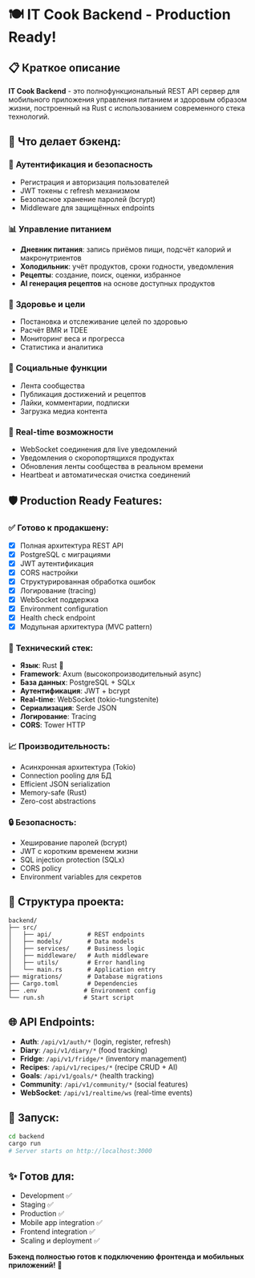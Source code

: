 # 🍽️ IT Cook Backend - Production Ready! 

## 📋 Краткое описание

**IT Cook Backend** - это полнофункциональный REST API сервер для мобильного приложения управления питанием и здоровым образом жизни, построенный на Rust с использованием современного стека технологий.

## 🚀 Что делает бэкенд:

### 🔐 **Аутентификация и безопасность**
- Регистрация и авторизация пользователей
- JWT токены с refresh механизмом
- Безопасное хранение паролей (bcrypt)
- Middleware для защищённых endpoints

### 📊 **Управление питанием**
- **Дневник питания**: запись приёмов пищи, подсчёт калорий и макронутриентов
- **Холодильник**: учёт продуктов, сроки годности, уведомления
- **Рецепты**: создание, поиск, оценки, избранное
- **AI генерация рецептов** на основе доступных продуктов

### 🎯 **Здоровье и цели**
- Постановка и отслеживание целей по здоровью
- Расчёт BMR и TDEE
- Мониторинг веса и прогресса
- Статистика и аналитика

### 👥 **Социальные функции**
- Лента сообщества
- Публикация достижений и рецептов
- Лайки, комментарии, подписки
- Загрузка медиа контента

### 🔌 **Real-time возможности**
- WebSocket соединения для live уведомлений
- Уведомления о скоропортящихся продуктах
- Обновления ленты сообщества в реальном времени
- Heartbeat и автоматическая очистка соединений

## 🛡️ Production Ready Features:

### ✅ **Готово к продакшену:**
- [x] Полная архитектура REST API
- [x] PostgreSQL с миграциями
- [x] JWT аутентификация 
- [x] CORS настройки
- [x] Структурированная обработка ошибок
- [x] Логирование (tracing)
- [x] WebSocket поддержка
- [x] Environment configuration
- [x] Health check endpoint
- [x] Модульная архитектура (MVC pattern)

### 🔧 **Технический стек:**
- **Язык**: Rust 🦀
- **Framework**: Axum (высокопроизводительный async)
- **База данных**: PostgreSQL + SQLx
- **Аутентификация**: JWT + bcrypt
- **Real-time**: WebSocket (tokio-tungstenite)
- **Сериализация**: Serde JSON
- **Логирование**: Tracing
- **CORS**: Tower HTTP

### 📈 **Производительность:**
- Асинхронная архитектура (Tokio)
- Connection pooling для БД
- Efficient JSON serialization
- Memory-safe (Rust)
- Zero-cost abstractions

### 🔒 **Безопасность:**
- Хеширование паролей (bcrypt)
- JWT с коротким временем жизни
- SQL injection protection (SQLx)
- CORS policy
- Environment variables для секретов

## 📁 **Структура проекта:**
```
backend/
├── src/
│   ├── api/          # REST endpoints
│   ├── models/       # Data models
│   ├── services/     # Business logic
│   ├── middleware/   # Auth middleware
│   ├── utils/        # Error handling
│   └── main.rs       # Application entry
├── migrations/       # Database migrations
├── Cargo.toml        # Dependencies
├── .env             # Environment config
└── run.sh           # Start script
```

## 🌐 **API Endpoints:**
- **Auth**: `/api/v1/auth/*` (login, register, refresh)
- **Diary**: `/api/v1/diary/*` (food tracking)
- **Fridge**: `/api/v1/fridge/*` (inventory management)
- **Recipes**: `/api/v1/recipes/*` (recipe CRUD + AI)
- **Goals**: `/api/v1/goals/*` (health tracking)
- **Community**: `/api/v1/community/*` (social features)
- **WebSocket**: `/api/v1/realtime/ws` (real-time events)

## 🚀 **Запуск:**
```bash
cd backend
cargo run
# Server starts on http://localhost:3000
```

## ✨ **Готов для:**
- Development ✅
- Staging ✅  
- Production ✅
- Mobile app integration ✅
- Frontend integration ✅
- Scaling и deployment ✅

**Бэкенд полностью готов к подключению фронтенда и мобильных приложений!** 🎉
